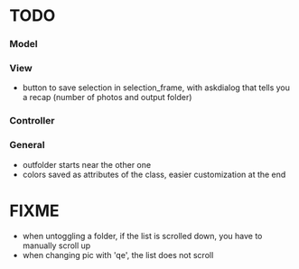 # TODO

### Model

### View

* button to save selection in selection\_frame, with askdialog that tells you a recap (number of photos and output folder)

### Controller

### General

* outfolder starts near the other one
* colors saved as attributes of the class, easier customization at the end

# FIXME

* when untoggling a folder, if the list is scrolled down, you have to manually scroll up
* when changing pic with 'qe', the list does not scroll

